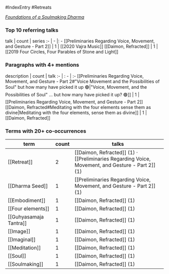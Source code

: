#IndexEntry #Retreats

[_Foundations of a Soulmaking Dharma_](https://dharmaseed.org/retreats/3972/)

### Top 10 referring talks
talk | count | series
:- | - |: -
[[Preliminaries Regarding Voice, Movement, and Gesture - Part 2]] | 1 | [[2020 Vajra Music]]
[[Daimon, Refracted]] | 1 | [[2019 Four Circles, Four Parables of Stone and Light]]

### Paragraphs with 4+ mentions
description | count | talk
:- | : - | :-
[[Preliminaries Regarding Voice, Movement, and Gesture - Part 2#"Voice Movement and the Possibilities of Soul" but how many have picked it up 🟢\|"Voice, Movement, and the Possibilities of Soul" ... but how many have picked it up? 🟢]] | 1 | [[Preliminaries Regarding Voice, Movement, and Gesture - Part 2]]
[[Daimon, Refracted#Meditating with the four elements sense them as divine\|Meditating with the four elements, sense them as divine]] | 1 | [[Daimon, Refracted]]

### Terms with 20+ co-occurrences
term | count | talks
-|-|-
[[Retreat]] | 2 | <span class="counts">[[Daimon, Refracted]] (1) · [[Preliminaries Regarding Voice, Movement, and Gesture - Part 2]] (1)</span> 
[[Dharma Seed]] | 1 | <span class="counts">[[Preliminaries Regarding Voice, Movement, and Gesture - Part 2]] (1)</span> 
[[Embodiment]] | 1 | <span class="counts">[[Daimon, Refracted]] (1)</span> 
[[Four elements]] | 1 | <span class="counts">[[Daimon, Refracted]] (1)</span> 
[[Guhyasamaja Tantra]] | 1 | <span class="counts">[[Daimon, Refracted]] (1)</span> 
[[Image]] | 1 | <span class="counts">[[Daimon, Refracted]] (1)</span> 
[[Imaginal]] | 1 | <span class="counts">[[Daimon, Refracted]] (1)</span> 
[[Meditation]] | 1 | <span class="counts">[[Daimon, Refracted]] (1)</span> 
[[Soul]] | 1 | <span class="counts">[[Daimon, Refracted]] (1)</span> 
[[Soulmaking]] | 1 | <span class="counts">[[Daimon, Refracted]] (1)</span> 

